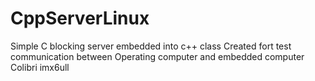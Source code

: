 # CppServerLinux
Simple C blocking server embedded into c++ class
Created fort test communication between Operating computer and embedded computer Colibri imx6ull
